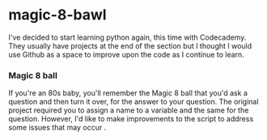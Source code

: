 # magic-8-bawl

I've decided to start learning python again, this time with Codecademy. They usually have projects at the end of the section but I thought I would use Github as a space to improve upon the code as I continue to learn.

### Magic 8 ball

If you're an 80s baby, you'll remember the Magic 8 ball that you'd ask a question and then turn it over, for the answer to your question. The original project required you to assign a name to a variable and the same for the question. However, I'd like to make improvements to the script to address some issues that may occur .
